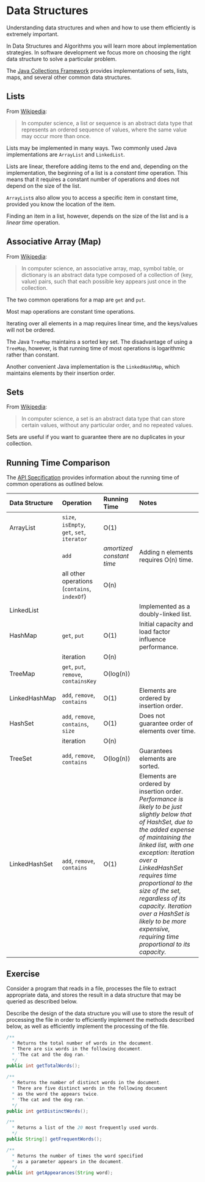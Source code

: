 Data Structures
===============

Understanding data structures and when and how to use them efficiently is extremely important.

In Data Structures and Algorithms you will learn more about implementation strategies. In software development we focus more on choosing the right data structure to solve a particular problem.

The [Java Collections Framework](https://docs.oracle.com/javase/tutorial/collections/index.html) provides implementations of sets, lists, maps, and several other common data structures.

## Lists

From [Wikipedia](https://en.wikipedia.org/wiki/List_(abstract_data_type)):

> In computer science, a list or sequence is an abstract data type that represents an ordered sequence of values, where the same value may occur more than once.

Lists may be implemented in many ways. Two commonly used Java implementations are `ArrayList` and `LinkedList`. 

Lists are linear, therefore adding items to the end and, depending on the implementation, the beginning of a list is a *constant time* operation. This means that it requires a constant number of operations and does not depend on the size of the list.

`ArrayList`s also allow you to access a specific item in constant time, provided you know the location of the item.

Finding an item in a list, however, depends on the size of the list and is a *linear time* operation.

## Associative Array (Map)

From [Wikipedia](https://en.wikipedia.org/wiki/Associative_array):

> In computer science, an associative array, map, symbol table, or dictionary is an abstract data type composed of a collection of (key, value) pairs, such that each possible key appears just once in the collection.

The two common operations for a map are `get` and `put`.

Most map operations are constant time operations.

Iterating over all elements in a map requires linear time, and the keys/values will not be ordered.

The Java `TreeMap` maintains a sorted key set. The disadvantage of using a `TreeMap`, however, is that running time of most operations is logarithmic rather than constant. 

Another convenient Java implementation is the `LinkedHashMap`, which maintains elements by their insertion order.


## Sets

From [Wikipedia](https://en.wikipedia.org/wiki/Set_(abstract_data_type)):

> In computer science, a set is an abstract data type that can store certain values, without any particular order, and no repeated values.

Sets are useful if you want to guarantee there are no duplicates in your collection.

## Running Time Comparison

The [API Specification](http://docs.oracle.com/javase/8/docs/api/index.html?java/util/Collections.html) provides information about the running time of common operations as outlined below.

| Data Structure | Operation | Running Time | Notes |
|:---|:---|:---|:---|
| ArrayList | `size`, `isEmpty`, `get`, `set`, `iterator` | O(1)| | 
| | `add` | *amortized constant time* | Adding n elements requires O(n) time.| 
| | all other operations (`contains`, `indexOf`) | O(n) | | 
| LinkedList | | | Implemented as a doubly-linked list. | 
| HashMap | `get`, `put` | O(1) | Initial capacity and load factor influence performance. | 
|  | iteration | O(n) | | 
| TreeMap | `get`, `put`, `remove`, `containsKey` | O(log(n)) | |
| LinkedHashMap |`add`, `remove`, `contains` | O(1)| Elements are ordered by insertion order. |
| HashSet | `add`, `remove`, `contains`, `size` | O(1) | Does not guarantee order of elements over time. |
| | iteration | O(n) |
| TreeSet | `add`, `remove`, `contains` | O(log(n))| Guarantees elements are sorted. |
| LinkedHashSet | `add`, `remove`, `contains` | O(1)| Elements are ordered by insertion order. *Performance is likely to be just slightly below that of HashSet, due to the added expense of maintaining the linked list, with one exception: Iteration over a LinkedHashSet requires time proportional to the size of the set, regardless of its capacity. Iteration over a HashSet is likely to be more expensive, requiring time proportional to its capacity.* |

## Exercise

Consider a program that reads in a file, processes the file to extract appropriate data, and stores the result in a data structure that may be queried as described below.

Describe the design of the data structure you will use to store the result of processing the file in order to efficiently implement the methods described below, as well as efficiently implement the processing of the file.

```java
/**
  * Returns the total number of words in the document.
  * There are six words in the following document.
  * 'The cat and the dog ran.'
  */
public int getTotalWords();

/**
  * Returns the number of distinct words in the document.
  * There are five distinct words in the following document
  * as the word the appears twice.
  * 'The cat and the dog ran.'
  */
public int getDistinctWords();

/**
  * Returns a list of the 20 most frequently used words.
  */
public String[] getFrequentWords();

/**
  * Returns the number of times the word specified
  * as a parameter appears in the document.
  */
public int getAppearances(String word);

```
